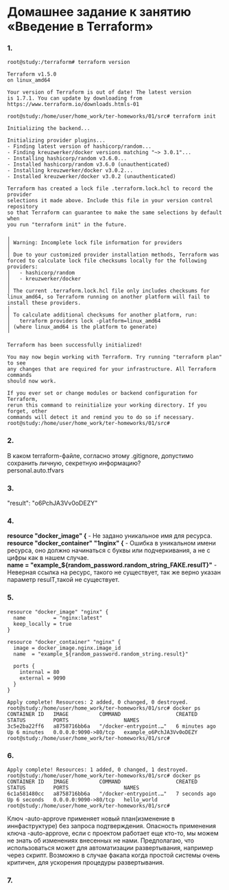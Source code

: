 # Домашнее задание к занятию «Введение в Terraform»
### 1.
```
root@study:/terraform# terraform version

Terraform v1.5.0
on linux_amd64

Your version of Terraform is out of date! The latest version
is 1.7.1. You can update by downloading from https://www.terraform.io/downloads.htmls-01
```
```
root@study:/home/user/home_work/ter-homeworks/01/src# terraform init

Initializing the backend...

Initializing provider plugins...
- Finding latest version of hashicorp/random...
- Finding kreuzwerker/docker versions matching "~> 3.0.1"...
- Installing hashicorp/random v3.6.0...
- Installed hashicorp/random v3.6.0 (unauthenticated)
- Installing kreuzwerker/docker v3.0.2...
- Installed kreuzwerker/docker v3.0.2 (unauthenticated)

Terraform has created a lock file .terraform.lock.hcl to record the provider
selections it made above. Include this file in your version control repository
so that Terraform can guarantee to make the same selections by default when
you run "terraform init" in the future.

╷
│ Warning: Incomplete lock file information for providers
│ 
│ Due to your customized provider installation methods, Terraform was forced to calculate lock file checksums locally for the following providers:
│   - hashicorp/random
│   - kreuzwerker/docker
│ 
│ The current .terraform.lock.hcl file only includes checksums for linux_amd64, so Terraform running on another platform will fail to install these providers.
│ 
│ To calculate additional checksums for another platform, run:
│   terraform providers lock -platform=linux_amd64
│ (where linux_amd64 is the platform to generate)
╵

Terraform has been successfully initialized!

You may now begin working with Terraform. Try running "terraform plan" to see
any changes that are required for your infrastructure. All Terraform commands
should now work.

If you ever set or change modules or backend configuration for Terraform,
rerun this command to reinitialize your working directory. If you forget, other
commands will detect it and remind you to do so if necessary.
root@study:/home/user/home_work/ter-homeworks/01/src# 
```
### 2.  
 В каком terraform-файле, согласно этому .gitignore, допустимо сохранить личную, секретную информацию?  
personal.auto.tfvars
### 3.
"result": "o6PchJA3Vv0oDEZY" 
### 4.  
**resource "docker_image" {**  - Не задано уникальное имя для ресурса.  
**resource "docker_container" "1nginx" {**  - Ошибка в уникальном имени ресурса, оно должно начинаться с буквы или подчеркивания, а не с цифры как в нашем случае.  
**name  = "example_${random_password.random_string_FAKE.resulT}"** - Неверная ссылка на ресурс, такого  не существует, так же верно указан параметр resulT,такой не существует.
### 5.
```hcl
resource "docker_image" "nginx" {
  name         = "nginx:latest"
  keep_locally = true
}

resource "docker_container" "nginx" {
  image = docker_image.nginx.image_id
  name  = "example_${random_password.random_string.result}"

  ports {
    internal = 80
    external = 9090
  }
}
```
```
Apply complete! Resources: 2 added, 0 changed, 0 destroyed.
root@study:/home/user/home_work/ter-homeworks/01/src# docker ps
CONTAINER ID   IMAGE          COMMAND                  CREATED         STATUS         PORTS                  NAMES
3c5e2ba22ff6   a8758716bb6a   "/docker-entrypoint.…"   6 minutes ago   Up 6 minutes   0.0.0.0:9090->80/tcp   example_o6PchJA3Vv0oDEZY
root@study:/home/user/home_work/ter-homeworks/01/src# 
```
### 6.  
```
Apply complete! Resources: 1 added, 0 changed, 1 destroyed.
root@study:/home/user/home_work/ter-homeworks/01/src# docker ps
CONTAINER ID   IMAGE          COMMAND                  CREATED         STATUS         PORTS                  NAMES
6c1a581480cc   a8758716bb6a   "/docker-entrypoint.…"   7 seconds ago   Up 6 seconds   0.0.0.0:9090->80/tcp   hello_world
root@study:/home/user/home_work/ter-homeworks/01/src# 
```
Ключ -auto-approve применяет новый план(изменение в иннфаструктуре) без запроса подтверждения.
Опасность применения ключа -auto-approve, если с проектом работает еще кто-то, мы можем не знать об изменениях внесенных не нами.
Предполагаю, что использоваться может для автоматизации развертывания, например через скрипт. Возможно в случае факапа когда простой системы очень критичен, для ускорения процедуры развертывания.  

### 7. 
